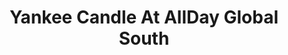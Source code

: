 ---
title: "Yankee Candle At AllDay Global South"
url: /las-pinas/yankee-candle-at-allday-global-south/
shop: Warenhaus
---